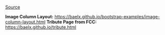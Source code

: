 [Source](https://github.com/Baelx/bootstrap-examples)

**Image Column Layout:** https://baelx.github.io/bootstrap-examples/image-column-layout.html
**Tribute Page from FCC:** https://baelx.github.io/tribute.html

